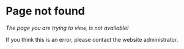 # Page not found

*The page you are trying to view, is not available!*

If you think this is an error, please contact the website administrator.
